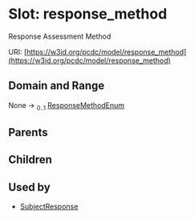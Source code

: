 
# Slot: response_method


Response Assessment Method

URI: [https://w3id.org/pcdc/model/response_method](https://w3id.org/pcdc/model/response_method)


## Domain and Range

None &#8594;  <sub>0..1</sub> [ResponseMethodEnum](ResponseMethodEnum.md)

## Parents


## Children


## Used by

 * [SubjectResponse](SubjectResponse.md)
